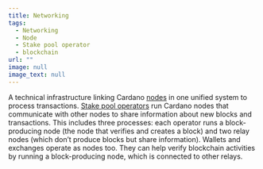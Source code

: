 ```yaml
---
title: Networking
tags:
  - Networking
  - Node
  - Stake pool operator
  - blockchain
url: ""
image: null
image_text: null
---
```


A technical infrastructure linking Cardano [nodes](https://www.essentialcardano.io/glossary/node) in one unified system to process transactions. [Stake pool operators](https://www.essentialcardano.io/glossary/stake-pool-operator) run Cardano nodes that communicate with other nodes to share information about new blocks and transactions. This includes three processes: each operator runs a block-producing node (the node that verifies and creates a block) and two relay nodes (which don’t produce blocks but share information). Wallets and exchanges operate as nodes too. They can help verify blockchain activities by running a block-producing node, which is connected to other relays.
